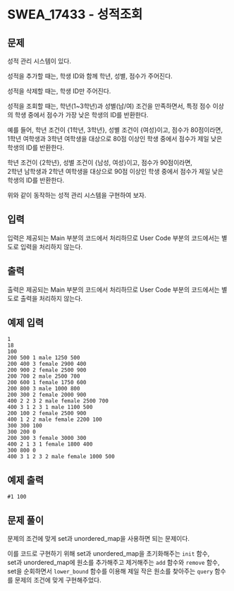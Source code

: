 # SWEA_17433 - 성적조회

## 문제

성적 관리 시스템이 있다.

성적을 추가할 때는, 학생 ID와 함께 학년, 성별, 점수가 주어진다.

성적을 삭제할 때는, 학생 ID만 주어진다.

성적을 조회할 때는, 학년(1~3학년)과 성별(남/여) 조건을 만족하면서, 특정 점수 이상의 학생 중에서 점수가 가장 낮은 학생의 ID를 반환한다.

예를 들어, 학년 조건이 {1학년, 3학년}, 성별 조건이 {여성}이고, 점수가 80점이라면,  
1학년 여학생과 3학년 여학생을 대상으로 80점 이상인 학생 중에서 점수가 제일 낮은 학생의 ID를 반환한다.

학년 조건이 {2학년}, 성별 조건이 {남성, 여성}이고, 점수가 90점이라면,  
2학년 남학생과 2학년 여학생을 대상으로 90점 이상인 학생 중에서 점수가 제일 낮은 학생의 ID를 반환한다.

위와 같이 동작하는 성적 관리 시스템을 구현하여 보자.

## 입력

입력은 제공되는 Main 부분의 코드에서 처리하므로 User Code 부분의 코드에서는 별도로 입력을 처리하지 않는다.

## 출력

출력은 제공되는 Main 부분의 코드에서 처리하므로 User Code 부분의 코드에서는 별도로 출력을 처리하지 않는다.

## 예제 입력

```
1
18
100
200 500 1 male 1250 500
200 400 3 female 2900 400
200 900 2 female 2500 900
200 700 2 male 2500 700
200 600 1 female 1750 600
200 800 3 male 1000 800
200 300 2 female 2000 900
400 2 2 3 2 male female 2500 700
400 3 1 2 3 1 male 1100 500
200 100 2 female 2500 900
400 1 2 2 male female 2200 100
300 300 100
300 200 0
200 300 3 female 3000 300
400 2 1 3 1 female 1800 400
300 800 0
400 3 1 2 3 2 male female 1000 500
```

## 예제 출력

```
#1 100
```

## 문제 풀이

문제의 조건에 맞게 set과 unordered_map을 사용하면 되는 문제이다.

이를 코드로 구현하기 위해 set과 unordered_map을 초기화해주는 `init` 함수,  
set과 unordered_map에 원소를 추가해주고 제거해주는 `add` 함수와 `remove` 함수,  
set을 순회하면서 `lower_bound` 함수를 이용해 제일 작은 원소를 찾아주는 `query` 함수를 문제의 조건에 맞게 구현해주었다.
